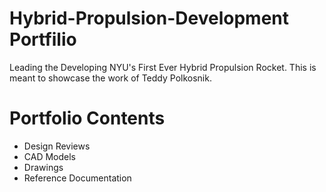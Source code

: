 # Hybrid-Propulsion-Development Portfilio
Leading the Developing NYU's First Ever Hybrid Propulsion Rocket. This is meant to showcase the work of Teddy Polkosnik.

# Portfolio Contents
- Design Reviews
- CAD Models
- Drawings
- Reference Documentation

